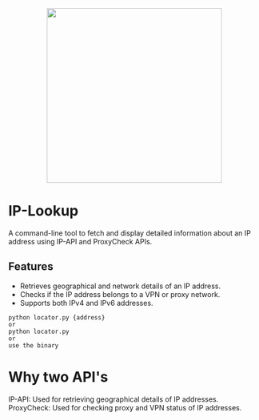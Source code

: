 <div align="center">
    <img src="https://github.com/Cr0mb/IP-Lookup/assets/137664526/af7248cc-9998-4549-afee-3bd876ec09a0" width="350">
</div>


# IP-Lookup
A command-line tool to fetch and display detailed information about an IP address using IP-API and ProxyCheck APIs.

## Features
- Retrieves geographical and network details of an IP address.
- Checks if the IP address belongs to a VPN or proxy network.
- Supports both IPv4 and IPv6 addresses.

```
python locator.py {address}
or
python locator.py
or
use the binary 
```


# Why two API's

IP-API: Used for retrieving geographical details of IP addresses.
ProxyCheck: Used for checking proxy and VPN status of IP addresses.
